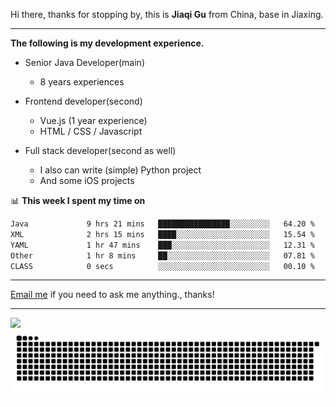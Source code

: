 Hi there, thanks for stopping by, this is **Jiaqi Gu** from China, base in Jiaxing.

---

**The following is my development experience.**

- Senior Java Developer(main)
  - 8 years experiences

- Frontend developer(second)
  - Vue.js (1 year experience)
  - HTML / CSS / Javascript
  
- Full stack developer(second as well)
  - I also can write (simple) Python project
  - And some iOS projects

📊 **This week I spent my time on**
<!--START_SECTION:waka-->

```txt
Java             9 hrs 21 mins   ████████████████░░░░░░░░░   64.20 %
XML              2 hrs 15 mins   ████░░░░░░░░░░░░░░░░░░░░░   15.54 %
YAML             1 hr 47 mins    ███░░░░░░░░░░░░░░░░░░░░░░   12.31 %
Other            1 hr 8 mins     ██░░░░░░░░░░░░░░░░░░░░░░░   07.81 %
CLASS            0 secs          ░░░░░░░░░░░░░░░░░░░░░░░░░   00.10 %
```

<!--END_SECTION:waka-->

---

[Email me](mailto:htk2klwgr@mozmail.com?subject=Hiring_from_GitHub) if you need to ask me anything., thanks!

---

![]( https://visitor-badge.glitch.me/badge?page_id=githubgujiaqi)
![]( https://github.com/droid-Q/droid-Q/raw/output/github-contribution-grid-snake.svg#gh-dark-mode-only)
